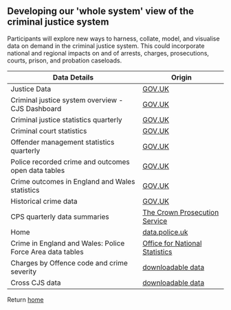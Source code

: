 ## Developing our 'whole system' view of the criminal justice system
Participants will explore new ways to harness, collate, model, and visualise data on demand in the criminal justice system. This could incorporate national and regional impacts on and of arrests, charges, prosecutions, courts, prison, and probation caseloads.

| Data Details                                                      | Origin                                                                                                                                        | 
|-------------------------------------------------------------------|-----------------------------------------------------------------------------------------------------------------------------------------------|
| Justice Data                                                      | [GOV.UK](https://data.justice.gov.uk/ )                                                                                                       | 
| Criminal justice system overview - CJS Dashboard                  | [GOV.UK](https://criminal-justice-delivery-data-dashboards.justice.gov.uk/overview)                                                           | 
| Criminal justice statistics quarterly                             | [GOV.UK](https://www.gov.uk/government/collections/criminal-justice-statistics-quarterly)                                                     | 
| Criminal court statistics                                         | [GOV.UK](https://www.gov.uk/government/collections/criminal-court-statistics)                                                                 |  
| Offender management statistics quarterly                          | [GOV.UK](https://www.gov.uk/government/collections/offender-management-statistics-quarterly)                                                  | 
| Police recorded crime and outcomes open data tables               | [GOV.UK](https://www.gov.uk/government/statistics/police-recorded-crime-open-data-tables)                                                     | 
| Crime outcomes in England and Wales statistics                    | [GOV.UK](https://www.gov.uk/government/collections/crime-outcomes-in-england-and-wales-statistics)                                            | 
| Historical crime data                                             | [GOV.UK](https://www.gov.uk/government/statistics/historical-crime-data)                                                                      | 
| CPS quarterly data summaries                                      | [The Crown Prosecution Service](https://www.cps.gov.uk/publication/cps-quarterly-data-summaries)                                              | 
| Home                                                              | [data.police.uk](https://data.police.uk/)                                                                                                     |  
| Crime in England and Wales: Police Force Area data tables         | [Office for National Statistics](https://www.ons.gov.uk/peoplepopulationandcommunity/crimeandjustice/datasets/policeforceareadatatables)      | 
| Charges by Offence code and crime severity                        | [downloadable data](https://tcarver1234.github.io/hmt_hackathon/Data/justice/charges_by_Offence%20Code_and_crime_severity%28in%29.csv)              |
| Cross CJS data                                                    | [downloadable data](https://tcarver1234.github.io/hmt_hackathon/Data/justice/Cross-CJS%20data%20%28Police%2C%20Courts%2C%20Prisons%29.xlsx)                   |


Return [home](index.md)

